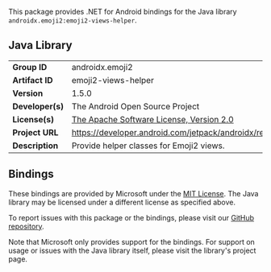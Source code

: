 This package provides .NET for Android bindings for the Java library `androidx.emoji2:emoji2-views-helper`.

## Java Library

| | |
|-|-|
| **Group ID** | androidx.emoji2 |
| **Artifact ID** | emoji2-views-helper |
| **Version** | 1.5.0 |
| **Developer(s)** | The Android Open Source Project |
| **License(s)** | [The Apache Software License, Version 2.0](http://www.apache.org/licenses/LICENSE-2.0.txt) |
| **Project URL** | https://developer.android.com/jetpack/androidx/releases/emoji2#1.5.0 |
| **Description** | Provide helper classes for Emoji2 views. |

## Bindings

These bindings are provided by Microsoft under the [MIT License](https://opensource.org/licenses/MIT). The Java
library may be licensed under a different license as specified above.

To report issues with this package or the bindings, please visit our [GitHub repository](https://aka.ms/android-libraries).

Note that Microsoft only provides support for the bindings. For support on
usage or issues with the Java library itself, please visit the library's project page.

